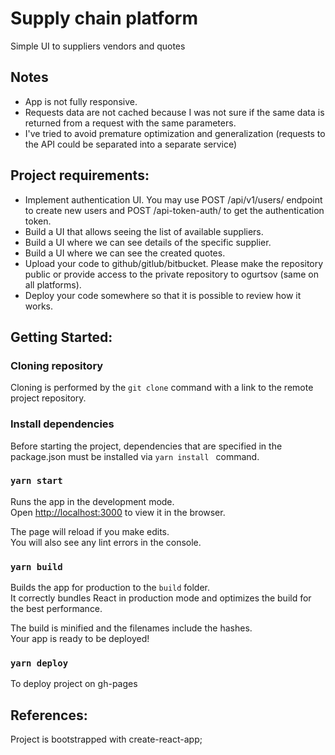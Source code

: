 # Supply chain platform

Simple UI to suppliers vendors and quotes

## Notes

- App is not fully responsive.
- Requests data are not cached because I was not sure if the same data is returned from a request with the same parameters.
- I've tried to avoid premature optimization and generalization (requests to the API could be separated into a separate service)

## Project requirements:

- Implement authentication UI. You may use POST /api/v1/users/ endpoint to create new users and POST /api-token-auth/ to get the authentication token.
- Build a UI that allows seeing the list of available suppliers.
- Build a UI where we can see details of the specific supplier.
- Build a UI where we can see the created quotes.
- Upload your code to github/gitlub/bitbucket. Please make the repository public or provide access to the private repository to ogurtsov (same on all platforms).
- Deploy your code somewhere so that it is possible to review how it works.

## Getting Started:

### Cloning repository

Cloning is performed by the ```git clone``` command with a link to the remote project repository.

### Install dependencies

Before starting the project, dependencies that are specified in the package.json must be installed via ```yarn install ``` command.

### `yarn start`

Runs the app in the development mode.\
Open [http://localhost:3000](http://localhost:3000) to view it in the browser.

The page will reload if you make edits.\
You will also see any lint errors in the console.


### `yarn build`

Builds the app for production to the `build` folder.\
It correctly bundles React in production mode and optimizes the build for the best performance.

The build is minified and the filenames include the hashes.\
Your app is ready to be deployed!

### `yarn deploy`

To deploy project on gh-pages


## References:

Project is bootstrapped with create-react-app;

